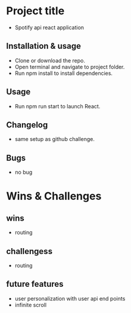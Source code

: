 # Project title
- Spotify api react application

## Installation & usage

- Clone or download the repo.
- Open terminal and navigate to project folder.
- Run npm install to install dependencies.

## Usage
- Run npm run start to launch React.

## Changelog
- same setup as github challenge.

## Bugs
- no bug

# Wins & Challenges
## wins
- routing

## challengess
- routing

## future features
- user personalization with user api end points
- infinite scroll
